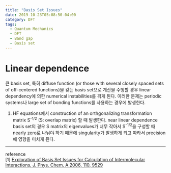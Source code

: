 ```yaml
---
title: "Basis Set Issues"
date: 2019-10-23T05:08:50-04:00
category: DFT
tags:
  - Quantum Mechanics
  - DFT
  - Band gap
  - Basis set
---
```


# Linear dependence
큰 basis set, 특히 diffuse function (or  those with several closely spaced sets of off-centered functions)을 갖는 basis set으로 계산을 수행할 경우 linear dependency에 의한 numerical instabilities를 겪게 된다.
이러한 문제는 periodic systems나 large set of bonding functions를 사용하는 경우에 발생한다.  

1. HF equations에서 construction of an orthgonalizing transformation matrix S<sup>-1/2</sup> (S: overlap matrix) 할 때 발생한다. near linear dependence basis set의 경우 S matrix의 eigenvalues가 너무 작아서 S<sup>-1/2</sup>을 구성할 때 nearly zero로 나눠야 하기 때문에 singularity가 발생하게 되고 따라서 precision에 영향을 미치게 된다.




---
reference  
[1] [Exploration of Basis Set Issues for Calculation of Intermolecular Interactions, J. Phys. Chem. A 2006, 110, 9529](https://pubs.acs.org/doi/pdf/10.1021/jp0680239)
